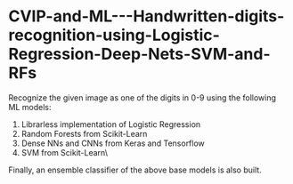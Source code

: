 # CVIP-and-ML---Handwritten-digits-recognition-using-Logistic-Regression-Deep-Nets-SVM-and-RFs

Recognize the given image as one of the digits in 0-9 using the following ML models:
1. Librarless implementation of Logistic Regression
2. Random Forests from Scikit-Learn
3. Dense NNs and CNNs from Keras and Tensorflow
4. SVM from Scikit-Learn\

Finally, an ensemble classifier of the above base models is also built.
